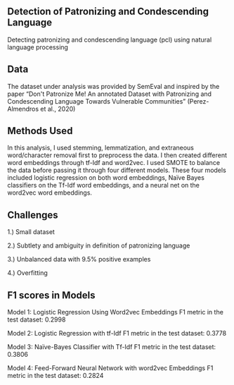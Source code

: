 ## Detection of Patronizing and Condescending Language
Detecting patronizing and condescending language (pcl) using natural language processing

## Data
The dataset under analysis was provided by SemEval and inspired by the paper “Don't Patronize 
Me! An annotated Dataset with Patronizing and Condescending Language Towards Vulnerable 
Communities” (Perez-Almendros et al., 2020)

## Methods Used
In this analysis, I used stemming, lemmatization, and extraneous word/character removal first to 
preprocess the data. I then created different word embeddings through tf-Idf and word2vec. I used 
SMOTE to balance the data before passing it through four different models. These four models included 
logistic regression on both word embeddings, Naïve Bayes classifiers on the Tf-Idf word embeddings, 
and a neural net on the word2vec word embeddings. 

## Challenges
1.) Small dataset

2.) Subtlety and ambiguity in definition of patronizing language

3.) Unbalanced data with 9.5% positive examples

4.) Overfitting

## F1 scores in Models
Model 1: Logistic Regression Using Word2vec Embeddings
  F1 metric in the test dataset: 0.2998

Model 2: Logistic Regression with tf-Idf 
  F1 metric in the test dataset: 0.3778

Model 3: Naïve-Bayes Classifier with Tf-Idf
  F1 metric in the test dataset: 0.3806 
  
Model 4: Feed-Forward Neural Network with word2vec 
Embeddings
  F1 metric in the test dataset: 0.2824
